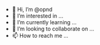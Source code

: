 - 👋 Hi, I’m @opnd
- 👀 I’m interested in ...
- 🌱 I’m currently learning ...
- 💞️ I’m looking to collaborate on ...
- 📫 How to reach me ...

<!---
opnd/opnd is a ✨ special ✨ repository because its `README.md` (this file) appears on your GitHub profile.
You can click the Preview link to take a look at your changes.
--->
